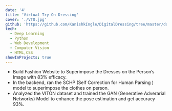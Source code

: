 ```yaml
---
date: '4'
title: 'Virtual Try On Dressing'
cover: './VTO.jpg'
github: 'https://github.com/KanishkIngle/DigitalDressing/tree/master/dailyShop'
tech:
  - Deep Learning
  - Python
  - Web Development
  - Computer Vision
  - HTML,CSS
showInProjects: true
---
```


- Build Fashion Website to Superimpose the Dresses on the Person’s Image with 83% efficacy.
- In the backend, ran the SCHP (Self Correction for Human Parsing ) model to superimpose the clothes on person.
- Analyzed the VITON dataset and trained the GAN (Generative Adverarial Networks) Model to enhance the pose
estimation and get accuracy 93%.

